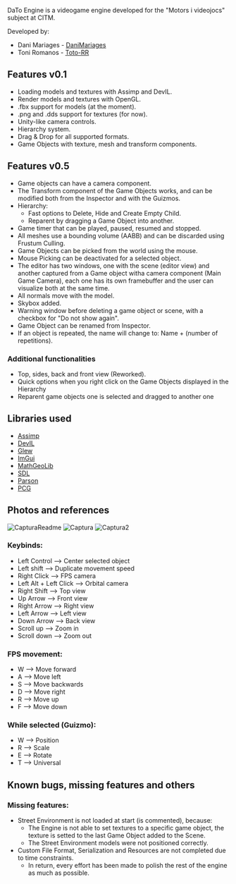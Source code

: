
DaTo Engine is a videogame engine developed for the "Motors i videojocs" subject at CITM.

Developed by:
- Dani Mariages - [DaniMariages](<https://github.com/DaniMariages>)
- Toni Romanos - [Toto-RR](<https://github.com/Toto-RR>)

## Features v0.1
- Loading models and textures with Assimp and DevIL.
- Render models and textures with OpenGL.
- .fbx support for models (at the moment).
- .png and .dds support for textures (for now).
- Unity-like camera controls.
- Hierarchy system.
- Drag & Drop for all supported formats.
- Game Objects with texture, mesh and transform components.

## Features v0.5
- Game objects can have a camera component.
- The Transform component of the Game Objects works, and can be modified both from the Inspector and with the Guizmos. 
- Hierarchy:
  - Fast options to Delete, Hide and Create Empty Child.
  - Reparent by dragging a Game Object into another.
- Game timer that can be played, paused, resumed and stopped.
- All meshes use a bounding volume (AABB) and can be discarded using Frustum Culling.
- Game Objects can be picked from the world using the mouse.
- Mouse Picking can be deactivated for a selected object.
- The editor has two windows, one with the scene (editor view) and another captured from a Game object witha camera component (Main Game Camera), each one has its own framebuffer and the user can visualize both at the same time.
- All normals move with the model.
- Skybox added.
- Warning window before deleting a game object or scene, with a checkbox for "Do not show again".
- Game Object can be renamed from Inspector.
- If an object is repeated, the name will change to: Name + (number of repetitions).

### Additional functionalities
- Top, sides, back and front view (Reworked).
- Quick options when you right click on the Game Objects displayed in the Hierarchy
- Reparent game objects one is selected and dragged to another one

## Libraries used
- [Assimp](<https://github.com/assimp/assimp.git>)
- [DevIL](<https://openil.sourceforge.net>)
- [Glew](<https://glew.sourceforge.net>)
- [ImGui](<https://github.com/ocornut/imgui.git>)
- [MathGeoLib](<https://github.com/juj/MathGeoLib.git>)
- [SDL](<https://www.libsdl.org>)
- [Parson](<https://github.com/kgabis/parson>)
- [PCG](<https://www.pcg-random.org>)

## Photos and references

![CapturaReadme](https://github.com/DaniMariages/DaTo-Engine/assets/99719601/fbd3d4fb-65b5-4bae-8e8a-eecb906d76ed)
![Captura](https://github.com/DaniMariages/DaTo-Engine/assets/99950347/db766dc5-2d78-47af-b646-22573ea40dd4)
![Captura2](https://github.com/DaniMariages/DaTo-Engine/assets/99950347/8944a6bc-a93e-43f2-a9cf-141603acc6f3)


### Keybinds:
- Left Control --> Center selected object
- Left shift --> Duplicate movement speed
- Right Click --> FPS camera
- Left Alt + Left Click --> Orbital camera
- Right Shift --> Top view
- Up Arrow --> Front view
- Right Arrow --> Right view
- Left Arrow --> Left view
- Down Arrow --> Back view
- Scroll up --> Zoom in
- Scroll down --> Zoom out
  
### FPS movement:
- W --> Move forward
- A --> Move left
- S --> Move backwards
- D --> Move right
- R --> Move up
- F --> Move down
  
### While selected (Guizmo):
- W --> Position
- R --> Scale
- E --> Rotate
- T --> Universal


## Known bugs, missing features and others
### Missing features:
- Street Environment is not loaded at start (is commented), because:
  - The Engine is not able to set textures to a specific game object, the texture is setted to the last Game Object added to the Scene.
  - The Street Environment models were not positioned correctly.
- Custom File Format, Serialization and Resources are not completed due to time constraints.
  - In return, every effort has been made to polish the rest of the engine as much as possible.
